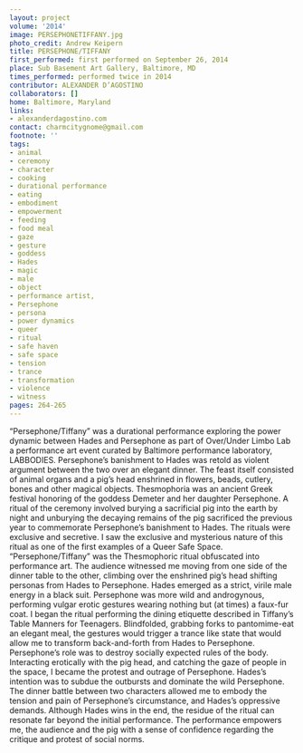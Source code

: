 ```yaml
---
layout: project
volume: '2014'
image: PERSEPHONETIFFANY.jpg
photo_credit: Andrew Keipern
title: PERSEPHONE/TIFFANY
first_performed: first performed on September 26, 2014
place: Sub Basement Art Gallery, Baltimore, MD
times_performed: performed twice in 2014
contributor: ALEXANDER D’AGOSTINO
collaborators: []
home: Baltimore, Maryland
links:
- alexanderdagostino.com
contact: charmcitygnome@gmail.com
footnote: ''
tags:
- animal
- ceremony
- character
- cooking
- durational performance
- eating
- embodiment
- empowerment
- feeding
- food meal
- gaze
- gesture
- goddess
- Hades
- magic
- male
- object
- performance artist,
- Persephone
- persona
- power dynamics
- queer
- ritual
- safe haven
- safe space
- tension
- trance
- transformation
- violence
- witness
pages: 264-265
---
```


“Persephone/Tiffany” was a durational performance exploring the power dynamic between Hades and Persephone as part of Over/Under Limbo Lab a performance art event curated by Baltimore performance laboratory, LABBODIES. Persephone’s banishment to Hades was retold as violent argument between the two over an elegant dinner. The feast itself consisted of animal organs and a pig’s head enshrined in flowers, beads, cutlery, bones and other magical objects. Thesmophoria was an ancient Greek festival honoring of the goddess Demeter and her daughter Persephone. A ritual of the ceremony involved burying a sacrificial pig into the earth by night and unburying the decaying remains of the pig sacrificed the previous year to commemorate Persephone’s banishment to Hades. The rituals were exclusive and secretive. I saw the exclusive and mysterious nature of this ritual as one of the first examples of a Queer Safe Space. “Persephone/Tiffany” was the Thesmophoric ritual obfuscated into performance art. The audience witnessed me moving from one side of the dinner table to the other, climbing over the enshrined pig’s head shifting personas from Hades to Persephone. Hades emerged as a strict, virile male energy in a black suit. Persephone was more wild and androgynous, performing vulgar erotic gestures wearing nothing but (at times) a faux-fur coat. I began the ritual performing the dining etiquette described in Tiffany’s Table Manners for Teenagers. Blindfolded, grabbing forks to pantomime-eat an elegant meal, the gestures would trigger a trance like state that would allow me to transform back-and-forth from Hades to Persephone. Persephone’s role was to destroy socially expected rules of the body. Interacting erotically with the pig head, and catching the gaze of people in the space, I became the protest and outrage of Persephone. Hades’s intention was to subdue the outbursts and dominate the wild Persephone. The dinner battle between two characters allowed me to embody the tension and pain of Persephone’s circumstance, and Hades’s oppressive demands. Although Hades wins in the end, the residue of the ritual can resonate far beyond the initial performance. The performance empowers me, the audience and the pig with a sense of confidence regarding the critique and protest of social norms.
